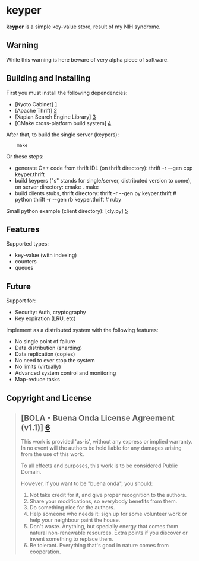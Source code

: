 keyper
======

**keyper** is a simple key-value store, result of my NIH syndrome.

Warning
-------

While this warning is here beware of very alpha piece of software.


Building and Installing
-----------------------

First you must install the following dependencies:

* [Kyoto Cabinet] [1]
* [Apache Thrift] [2]
* [Xapian Search Engine Library] [3]
* [CMake cross-platform build system] [4]

After that, to build the single server (keypers):

        make

Or these steps:

* generate C++ code from thrift IDL (on thrift directory):
        thrift -r --gen cpp keyper.thrift
* build keypers ("s" stands for single/server, distributed version to come), on server directory:
        cmake .
		make
* build clients stubs, thrift directory:
        thrift -r --gen py keyper.thrift # python
        thrift -r --gen rb keyper.thrift # ruby

Small python example (client directory): [cly.py] [5]

Features
--------

Supported types:

* key-value (with indexing)
* counters
* queues

Future
------

Support for:

* Security: Auth, cryptography
* Key expiration (LRU, etc)

Implement as a distributed system with the following features:

* No single point of failure
* Data distribution (sharding)
* Data replication (copies)
* No need to ever stop the system
* No limits (virtually)
* Advanced system control and monitoring
* Map-reduce tasks

Copyright and License
---------------------

> [BOLA - Buena Onda License Agreement (v1.1)] [6]
> ------------------------------------------
> 
> This work is provided 'as-is', without any express or implied warranty. In no
> event will the authors be held liable for any damages arising from the use of
> this work.
> 
> To all effects and purposes, this work is to be considered Public Domain.
> 
> 
> However, if you want to be "buena onda", you should:
> 
> 1. Not take credit for it, and give proper recognition to the authors.
> 2. Share your modifications, so everybody benefits from them.
> 3. Do something nice for the authors.
> 4. Help someone who needs it: sign up for some volunteer work or help your
>    neighbour paint the house.
> 5. Don't waste. Anything, but specially energy that comes from natural
>    non-renewable resources. Extra points if you discover or invent something
>    to replace them.
> 6. Be tolerant. Everything that's good in nature comes from cooperation.
> 

  [1]: http://1978th.net/kyotocabinet/            "Kyoto Cabinet"
  [2]: http://incubator.apache.org/thrift/        "Apache Thrift"
  [3]: http://xapian.org/                         "Xapian"
  [4]: http://www.cmake.org/                      "CMake"
  [5]: http://github.com/lucindo/keyper/blob/master/client/python/cli.py "cli.py"
  [6]: http://blitiri.com.ar/p/bola/               "BOLA - Buena Onda License Agreement (v1.1)"
